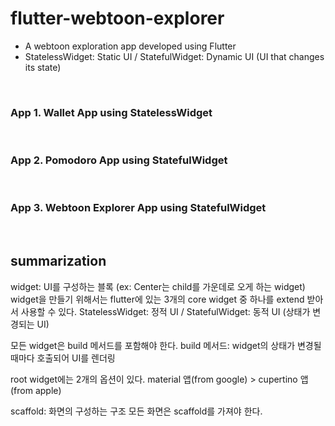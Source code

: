 # flutter-webtoon-explorer

- A webtoon exploration app developed using Flutter
- StatelessWidget: Static UI / StatefulWidget: Dynamic UI (UI that changes its state)

<br>

### App 1. Wallet App using StatelessWidget

<br>

### App 2. Pomodoro App using StatefulWidget

<br>

### App 3. Webtoon Explorer App using StatefulWidget

<br>

## summarization

widget: UI를 구성하는 블록 (ex: Center는 child를 가운데로 오게 하는 widget)
widget을 만들기 위해서는 flutter에 있는 3개의 core widget 중 하나를 extend 받아서 사용할 수 있다.
StatelessWidget: 정적 UI / StatefulWidget: 동적 UI (상태가 변경되는 UI)

모든 widget은 build 메서드를 포함해야 한다.
build 메서드: widget의 상태가 변경될 때마다 호출되어 UI를 렌더링

root widget에는 2개의 옵션이 있다.
material 앱(from google) > cupertino 앱(from apple)

scaffold: 화면의 구성하는 구조
모든 화면은 scaffold를 가져야 한다.

